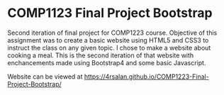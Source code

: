 # COMP1123 Final Project Bootstrap
Second iteration of final project for COMP1223 course. Objective of this assignment was to create a basic website using HTML5 and CSS3 to instruct the class on any given topic. I chose to make a website about cooking a meal. This is the second iteration of that website with enchancements made using Bootstrap4 and some basic Javascript.

Website can be viewed at 
https://4rsalan.github.io/COMP1223-Final-Project-Bootstrap/
